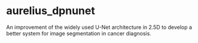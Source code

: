 # aurelius_dpnunet
An improvement of the widely used U-Net architecture in 2.5D to develop a better system for image segmentation in cancer diagnosis.
